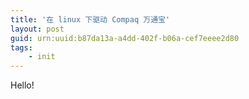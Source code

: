 ```yaml
---
title: '在 linux 下驱动 Compaq 万通宝'
layout: post
guid: urn:uuid:b87da13a-a4dd-402f-b06a-cef7eeee2d80
tags:
    - init
---
```

Hello!
